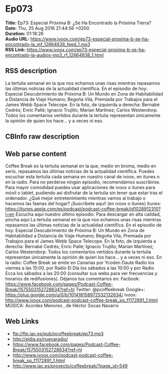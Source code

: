 # Ep073  
**Title:** Ep73: Especial Próxima B: ¿Se Ha Encontrado la Próxima Tierra?  
**Date:** Thu, 25 Aug 2016 21:44:56 +0200  
**Duration:** 01:18:26  
**Audio URL:** https://www.ivoox.com/ep73-especial-proxima-b-se-ha-encontrado-la_mf_12664838_feed_1.mp3  
**RSS Link:** https://www.ivoox.com/ep73-especial-proxima-b-se-ha-encontrado-la-audios-mp3_rf_12664838_1.html  

## RSS description
La tertulia semanal en la que nos echamos unas risas mientras repasamos las últimas noticias de la actualidad científica. En el episodio de hoy: Especial Descubrimiento de Próxima B: Un Mundo en Zona de Habitabilidad a Distancia de Viaje Humano; Begoña Vila, Premiada por Trabajos para el James Webb Space Telecope. En la foto, de izquierda a derecha: Bernabé Cedrés; Enric Pallé; Ignacio Trujillo; Marian Martínez; Carlos Westendorp. Todos los comentarios vertidos durante la tertulia representan únicamente la opinión de quien los hace… y a veces ni eso.

## CBInfo raw description


## Web parse content
Coffee Break es la tertulia semanal en la que, medio en broma, medio en serio, repasamos las últimas noticias de la actualidad científica. Puedes escuchar esta tertulia cada semana en nuestro canal de ivoox, en itunes o en la radio. Para no perderse ningún episodio, recomendamos suscribirse. Para mayor comodidad puedes usar aplicaciones de ivoox o itunes para móvil o tablet, pudiendo así disfrutar de la tertulia sin tener que estar tras el ordenador. ¿Qué mejor entretenimiento mientras vamos al trabajo o hacemos las faenas del hogar? ¡Suscríbete aquí! (en ivoox o itunes) itunes: https://itunes.apple.com/es/podcast/podcast-coffee-break/id1028912310?l=en Escucha aquí nuestro último episodio: Para descargar en alta calidad, pincha aquí La tertulia semanal en la que nos echamos unas risas mientras repasamos las últimas noticias de la actualidad científica. En el episodio de hoy: Especial Descubrimiento de Próxima B: Un Mundo en Zona de Habitabilidad a Distancia de Viaje Humano; Begoña Vila, Premiada por Trabajos para el James Webb Space Telecope. En la foto, de izquierda a derecha: Bernabé Cedrés; Enric Pallé; Ignacio Trujillo; Marian Martínez; Carlos Westendorp. Todos los comentarios vertidos durante la tertulia representan únicamente la opinión de quien los hace… y a veces ni eso. En la radio: Coffee Break se emite en Canarias por Ycoden Daute Radio los viernes a las 15:00, por Radio El Día los sábados a las 10:00 y por Radio Ecca los sábados a las 20:00 (consultar sus webs para ver frecuencias y horarios de redifusiones). Déjanos tus comentarios en: Facbook: https://www.facebook.com/pages/Podcast-Coffee-Break/1575503152728634?ref=hl Twitter: @pcoffeebreak Google+: https://plus.google.com/u/0/b/101418158972532132634/ ivoox: http://www.ivoox.com/podcast-podcast-coffee-break_sq_f1172891_1.html MÚSICA: Acordes Menores , de Héctor Socas Navarro

## Web Links
- ftp://ftp.iac.es/pub/pcoffeebreak/ep73.mp3
- http://eldia.es/nuevaradio/
- https://www.facebook.com/pages/Podcast-Coffee-Break/1575503152728634?ref=hl
- http://www.ivoox.com/podcast-podcast-coffee-break_sq_f1172891_1.html
- http://www.iac.es/proyecto/coffeebreak/?page_id=549
